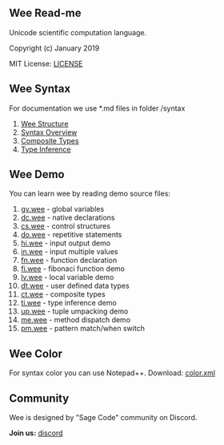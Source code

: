 ## Wee Read-me

Unicode scientific computation language.

Copyright (c) January 2019 

MIT License: [LICENSE](LICENSE)

## Wee Syntax

For documentation we use *.md files in folder /syntax

1. [Wee Structure](syntax/structure.md)
1. [Syntax Overview](syntax/syntax.md)
1. [Composite Types](syntax/composite.md)
1. [Type Inference](syntax/inference.md)

## Wee Demo

You can learn wee by reading demo source files:

1. [gv.wee](demo/gv.wee) - global variables
1. [dc.wee](demo/dc.wee) - native declarations
1. [cs.wee](demo/cs.wee) - control structures
1. [do.wee](demo/do.wee) - repetitive statements
1. [hi.wee](demo/hi.wee) - input output demo
1. [in.wee](demo/in.wee) - input multiple values
1. [fn.wee](demo/fn.wee) - function declaration
1. [fi.wee](demo/fi.wee) - fibonaci function demo 
1. [lv.wee](demo/lv.wee) - local variable demo
1. [dt.wee](demo/dt.wee) - user defined data types
1. [ct.wee](demo/ct.wee) - composite types
1. [ti.wee](demo/ti.wee) - type inference demo
1. [up.wee](demo/up.wee) - tuple umpacking demo
1. [me.wee](demo/me.wee) - method dispatch demo
1. [pm.wee](demo/pm.wee) - pattern match/when switch

## Wee Color

For syntax color you can use Notepad++.
Download: [color.xml](syntax/color.xml)

## Community

Wee is designed by "Sage Code" community on Discord.

**Join us:** [discord](https://discord.gg/sNrcHur)
